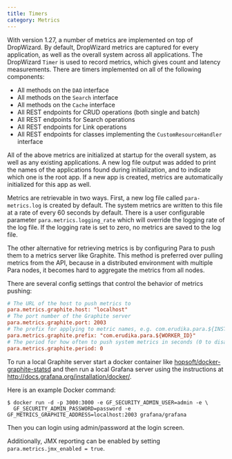 ```yaml
---
title: Timers
category: Metrics
---
```


With version 1.27, a number of metrics are implemented on top of DropWizard. By default, DropWizard metrics are
captured for every application, as well as the overall system across all applications. The DropWizard `Timer` is used
to record metrics, which gives count and latency measurements. There are timers implemented on all of the following
components:

- All methods on the `DAO` interface
- All methods on the `Search` interface
- All methods on the `Cache` interface
- All REST endpoints for CRUD operations (both single and batch)
- All REST endpoints for Search operations
- All REST endpoints for Link operations
- All REST endpoints for classes implementing the `CustomResourceHandler` interface

All of the above metrics are initialized at startup for the overall system, as well as any existing applications.
A new log file output was added to print the names of the applications found during initialization, and to indicate
which one is the root app. If a new app is created, metrics are automatically initialized for this app as well.

Metrics are retrievable in two ways. First, a new log file called `para-metrics.log` is created by default. The system
metrics are written to this file at a rate of every 60 seconds by default. There is a user configurable parameter
`para.metrics.logging_rate` which will override the logging rate of the log file. If the logging rate is set to zero,
no metrics are saved to the log file.

The other alternative for retrieving metrics is by configuring Para to push them to a metrics server like Graphite.
This method is preferred over pulling metrics from the API, because in a distributed environment with multiple Para nodes,
it becomes hard to aggregate the metrics from all nodes.

There are several config settings that control the behavior of metrics pushing:
```ini
# The URL of the host to push metrics to
para.metrics.graphite.host: "localhost"
# The port number of the Graphite server
para.metrics.graphite.port: 2003
# The prefix for applying to metric names, e.g. com.erudika.para.${INSTANCE_ID}
para.metrics.graphite.prefix: "com.erudika.para.${WORKER_ID}"
# The period for how often to push system metrics in seconds (0 to disable)
para.metrics.graphite.period: 0
```
To run a local Graphite server start a docker container like [hopsoft/docker-graphite-statsd](https://github.com/hopsoft/docker-graphite-statsd)
and then run a local Grafana server using the instructions at http://docs.grafana.org/installation/docker/.

Here is an example Docker command:
```
$ docker run -d -p 3000:3000 -e GF_SECURITY_ADMIN_USER=admin -e \
  GF_SECURITY_ADMIN_PASSWORD=password -e GF_METRICS_GRAPHITE_ADDRESS=localhost:2003 grafana/grafana
```
Then you can login using admin/password at the login screen.

Additionally, JMX reporting can be enabled by setting `para.metrics.jmx_enabled = true`.
